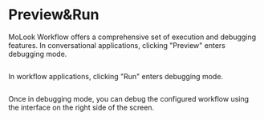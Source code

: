 # Preview\&Run

MoLook Workflow offers a comprehensive set of execution and debugging features. In conversational applications, clicking "Preview" enters debugging mode.

<figure><img src="../../../.gitbook/assets/image (1).png" alt=""><figcaption></figcaption></figure>

In workflow applications, clicking "Run" enters debugging mode.

<figure><img src="../../../.gitbook/assets/image (2).png" alt=""><figcaption></figcaption></figure>

Once in debugging mode, you can debug the configured workflow using the interface on the right side of the screen.

<figure><img src="../../../.gitbook/assets/image (5).png" alt=""><figcaption></figcaption></figure>
